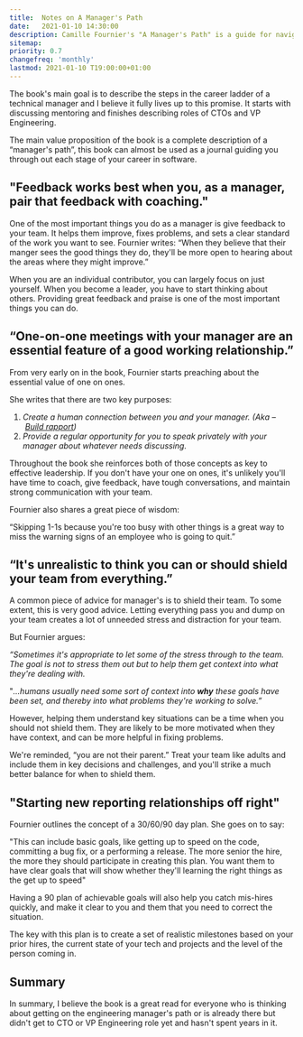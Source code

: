 ```yaml
---
title:  Notes on A Manager's Path
date:   2021-01-10 14:30:00
description: Camille Fournier's "A Manager's Path" is a guide for navigating the technical career ladder
sitemap:
priority: 0.7
changefreq: 'monthly'
lastmod: 2021-01-10 T19:00:00+01:00
---
```


The book's main goal is to describe the steps in the career ladder of a technical manager and I believe it fully lives up to this promise. It starts with discussing mentoring and finishes describing roles of CTOs and VP Engineering.

The main value proposition of the book is a complete description of a “manager's path”, this book can almost be used as a journal guiding you through out each stage of your career in software.


## "Feedback works best when you, as a manager, pair that feedback with coaching."

One of the most important things you do as a manager is give feedback to your team. It helps them improve, fixes problems, and sets a clear standard of the work you want to see. Fournier writes: “When they believe that their manger sees the good things they do, they'll be more open to hearing about the areas where they might improve.”

When you are an individual contributor, you can largely focus on just yourself. When you become a leader, you have to start thinking about others. Providing great feedback and praise is one of the most important things you can do.

## “One-on-one meetings with your manager are an essential feature of a good working relationship.”

From very early on in the book, Fournier starts preaching about the essential value of one on ones.

She writes that there are two key purposes:

1. *Create a human connection between you and your manager. (Aka – [Build rapport](https://getlighthouse.com/blog/build-rapport/))*
2. *Provide a regular opportunity for you to speak privately with your manager about whatever needs discussing.*

Throughout the book she reinforces both of those concepts as key to effective leadership. If you don't have your one on ones, it's unlikely you'll have time to coach, give feedback, have tough conversations, and maintain strong communication with your team.

Fournier also shares a great piece of wisdom:

“Skipping 1-1s because you're too busy with other things is a great way to miss the warning signs of an employee who is going to quit.”

## “It's unrealistic to think you can or should shield your team from everything.”

A common piece of advice for manager's is to shield their team. To some extent, this is very good advice. Letting everything pass you and dump on your team creates a lot of unneeded stress and distraction for your team.

But Fournier argues:

*“Sometimes it's appropriate to let some of the stress through to the team. The goal is not to stress them out but to help them get context into what they're dealing with.*

"*…humans usually need some sort of context into **why** these goals have been set, and thereby into what problems they're working to solve.”*

However, helping them understand key situations can be a time when you should not shield them. They are likely to be more motivated when they have context, and can be more helpful in fixing problems.

We're reminded, “you are not their parent.” Treat your team like adults and include them in key decisions and challenges, and you'll strike a much better balance for when to shield them.

## "Starting new reporting relationships off right"

Fournier outlines the concept of a 30/60/90 day plan. She goes on to say:

"This can include basic goals, like getting up to speed on the code, committing a bug fix, or a performing a release. The more senior the hire, the more they should participate in creating this plan. You want them to have clear goals that will show whether they'll learning the right things as the get up to speed"

Having a 90 plan of achievable goals will also help you catch mis-hires quickly, and make it clear to you and them that you need to correct the situation.

The key with this plan is to create a set of realistic milestones based on your prior hires, the current state of your tech and projects and the level of the person coming in.

## Summary

In summary, I believe the book is a great read for everyone who is thinking about getting on the engineering manager's path or is already there but didn't get to CTO or VP Engineering role yet and hasn't spent years in it.